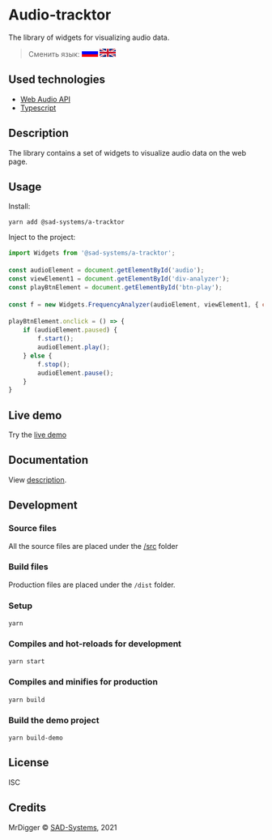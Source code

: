 # Audio-tracktor

The library of widgets for visualizing audio data.

> Сменить язык: [![Русский](docs/assets/images/ru.gif)](README.ru.md) [![English](docs/assets/images/en.gif)](README.md)

## Used technologies

  * [Web Audio API](https://developer.mozilla.org/en/docs/Web/API/Web_Audio_API)
  * [Typescript](http://www.typescriptlang.org/)
    
## Description

The library contains a set of widgets to visualize audio data on the web page.

## Usage

Install:
```
yarn add @sad-systems/a-tracktor
```

Inject to the project:

```javascript
import Widgets from '@sad-systems/a-tracktor';

const audioElement = document.getElementById('audio');
const viewElement1 = document.getElementById('div-analyzer');
const playBtnElement = document.getElementById('btn-play');

const f = new Widgets.FrequencyAnalyzer(audioElement, viewElement1, { color: '#ffb21d' });

playBtnElement.onclick = () => { 
    if (audioElement.paused) {
        f.start();
        audioElement.play();
    } else {
        f.stop();
        audioElement.pause();
    }
}
````   
    
## Live demo

Try the [live demo](http://examples.sad-systems.ru/a-tracktor)
  

## Documentation

View [description](http://examples.sad-systems.ru/a-tracktor/docs/).

## Development

### Source files

  All the source files are placed under the [/src](./src) folder
  
### Build files

 Production files are placed under the `/dist` folder.

### Setup

```
yarn
```

### Compiles and hot-reloads for development
```
yarn start
```

### Compiles and minifies for production
```
yarn build
```

### Build the demo project
```
yarn build-demo
```

## License

ISC

## Credits

  MrDigger © [SAD-Systems](http://sad-systems.ru), 2021